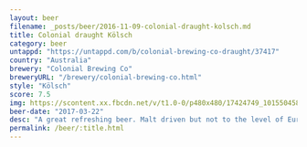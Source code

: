 ```yaml
---
layout: beer
filename: _posts/beer/2016-11-09-colonial-draught-kolsch.md
title: Colonial draught Kölsch
category: beer
untappd: "https://untappd.com/b/colonial-brewing-co-draught/37417"
country: "Australia"
brewery: "Colonial Brewing Co"
breweryURL: "/brewery/colonial-brewing-co.html"
style: "Kölsch"
score: 7.5
img: https://scontent.xx.fbcdn.net/v/t1.0-0/p480x480/17424749_10155045840293745_1285842060691308055_n.jpg?oh=9bdddb4c7cb9a8b7d1d2f810f8ebd7fa&oe=5B35F973
beer-date: "2017-03-22"
desc: "A great refreshing beer. Malt driven but not to the level of European lagers. Exactly what I expect from a kölsch"
permalink: /beer/:title.html
---
```

